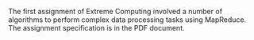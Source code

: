 The first assignment of Extreme Computing involved a number of algorithms to perform complex data processing tasks using MapReduce. The assignment specification is in the PDF document.
